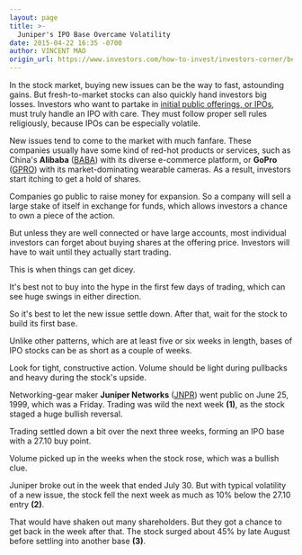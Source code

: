```yaml
---
layout: page
title: >-
  Juniper's IPO Base Overcame Volatility
date: 2015-04-22 16:35 -0700
author: VINCENT MAO
origin_url: https://www.investors.com/how-to-invest/investors-corner/be-patient-with-new-issues/
---
```


In the stock market, buying new issues can be the way to fast, astounding gains. But fresh-to-market stocks can also quickly hand investors big losses. Investors who want to partake in [initial public offerings, or IPOs](http://news.investors.com/iponews.htm), must truly handle an IPO with care. They must follow proper sell rules religiously, because IPOs can be especially volatile.

New issues tend to come to the market with much fanfare. These companies usually have some kind of red-hot products or services, such as China's **Alibaba** ([BABA](https://research.investors.com/quote.aspx?symbol=BABA)) with its diverse e-commerce platform, or **GoPro** ([GPRO](https://research.investors.com/quote.aspx?symbol=GPRO)) with its market-dominating wearable cameras. As a result, investors start itching to get a hold of shares.

Companies go public to raise money for expansion. So a company will sell a large stake of itself in exchange for funds, which allows investors a chance to own a piece of the action.

But unless they are well connected or have large accounts, most individual investors can forget about buying shares at the offering price. Investors will have to wait until they actually start trading.

This is when things can get dicey.

It's best not to buy into the hype in the first few days of trading, which can see huge swings in either direction.

So it's best to let the new issue settle down. After that, wait for the stock to build its first base.

Unlike other patterns, which are at least five or six weeks in length, bases of IPO stocks can be as short as a couple of weeks.

Look for tight, constructive action. Volume should be light during pullbacks and heavy during the stock's upside.

Networking-gear maker **Juniper Networks** ([JNPR](https://research.investors.com/quote.aspx?symbol=JNPR)) went public on June 25, 1999, which was a Friday. Trading was wild the next week **(1)**, as the stock staged a huge bullish reversal.

Trading settled down a bit over the next three weeks, forming an IPO base with a 27.10 buy point.

Volume picked up in the weeks when the stock rose, which was a bullish clue.

Juniper broke out in the week that ended July 30. But with typical volatility of a new issue, the stock fell the next week as much as 10% below the 27.10 entry **(2)**.

That would have shaken out many shareholders. But they got a chance to get back in the week after that. The stock surged about 45% by late August before settling into another base **(3)**.

